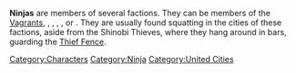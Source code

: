**Ninjas** are members of several factions. They can be members of the
[Vagrants](03%20-%20Projects%20&%20Wikis/Kenshi/Kenshi%20Wiki/Kenshi%20Wiki%20Template/Vagrants.md "wikilink"), [](03%20-%20Projects%20&%20Wikis/Kenshi/Kenshi%20Wiki/Kenshi%20Wiki%20Template/Holy_Nation_Outlaws.md), [](03%20-%20Projects%20&%20Wikis/Kenshi/Kenshi%20Wiki/Kenshi%20Wiki%20Template/Empire_Peasants.md), [](03%20-%20Projects%20&%20Wikis/Kenshi/Kenshi%20Wiki/Kenshi%20Wiki%20Template/Tech_Hunters.md), [](Shinobi_Thieves.md), or [](03%20-%20Projects%20&%20Wikis/Kenshi/Kenshi%20Wiki/Kenshi%20Wiki%20Template/United_Cities.md). They are usually found squatting in
the cities of these factions, aside from the Shinobi Thieves, where they
hang around in bars, guarding the [Thief Fence](Thief_Fence.md "wikilink").

[Category:Characters](Category:Characters "wikilink")
[Category:Ninja](Category:Ninja "wikilink") [Category:United
Cities](Category:United_Cities "wikilink")